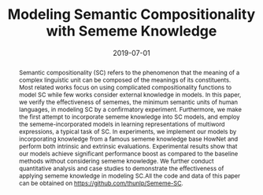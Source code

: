 ---
title: "Modeling Semantic Compositionality with Sememe Knowledge"
date: 2019-07-01
publishDate: 2019-10-05T09:07:23.523211Z
authors: ["Fanchao Qi *", "__**Junjie Huang**__ *", "Chenghao Yang", "Zhiyuan Liu", "Xiao Chen", "Qun Liu", "Maosong Sun"]
publication_types: ["1"]
abstract: "Semantic compositionality (SC) refers to the phenomenon that the meaning of a complex linguistic unit can be composed of the meanings of its constituents. Most related works focus on using complicated compositionality functions to model SC while few works consider external knowledge in models. In this paper, we verify the effectiveness of sememes, the minimum semantic units of human languages, in modeling SC by a confirmatory experiment. Furthermore, we make the first attempt to incorporate sememe knowledge into SC models, and employ the sememe-incorporated models in learning representations of multiword expressions, a typical task of SC. In experiments, we implement our models by incorporating knowledge from a famous sememe knowledge base HowNet and perform both intrinsic and extrinsic evaluations. Experimental results show that our models achieve significant performance boost as compared to the baseline methods without considering sememe knowledge. We further conduct quantitative analysis and case studies to demonstrate the effectiveness of applying sememe knowledge in modeling SC.All the code and data of this paper can be obtained on https://github.com/thunlp/Sememe-SC."
featured: true
publication: "*Proceedings of the 57th Annual Meeting of the Association for Computational Linguistics*"
url_pdf: "https://www.aclweb.org/anthology/P19-1571.pdf"
url_code: "https://github.com/thunlp/Sememe-SC"
slides: "slide-acl19-sememeSC.pptx"
---